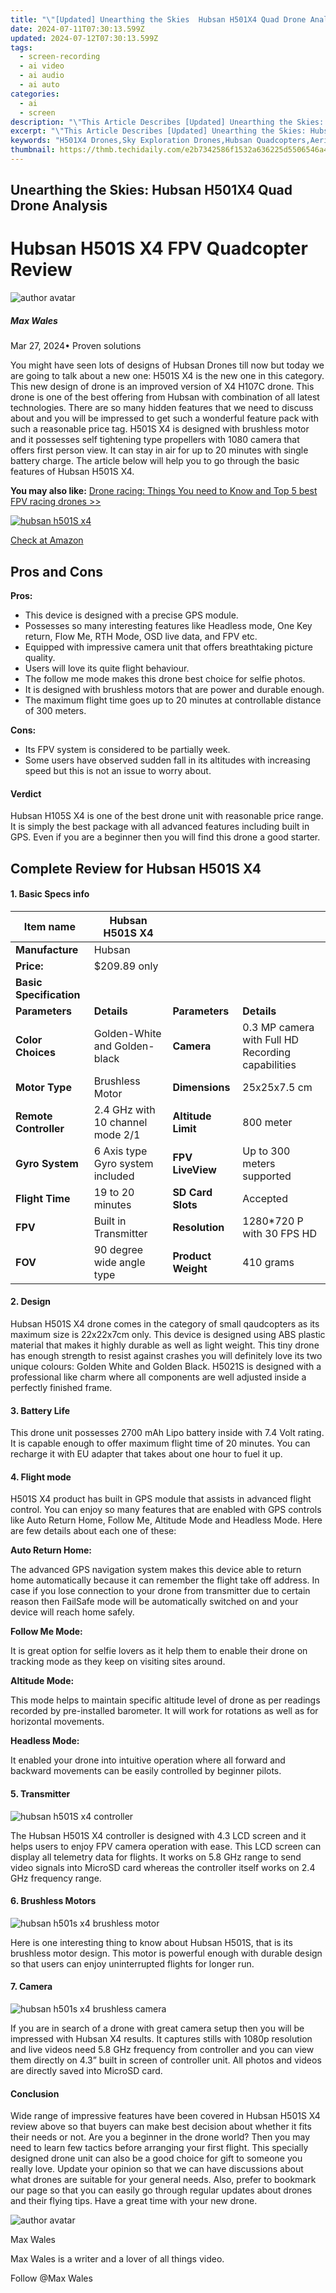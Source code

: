 ```yaml
---
title: "\"[Updated] Unearthing the Skies  Hubsan H501X4 Quad Drone Analysis\""
date: 2024-07-11T07:30:13.599Z
updated: 2024-07-12T07:30:13.599Z
tags: 
  - screen-recording
  - ai video
  - ai audio
  - ai auto
categories: 
  - ai
  - screen
description: "\"This Article Describes [Updated] Unearthing the Skies: Hubsan H501X4 Quad Drone Analysis\""
excerpt: "\"This Article Describes [Updated] Unearthing the Skies: Hubsan H501X4 Quad Drone Analysis\""
keywords: "H501X4 Drones,Sky Exploration Drones,Hubsan Quadcopters,Aerial Photography Drones,UAV Analysis Tech,Drone Components Study,Flying Innovation Insight"
thumbnail: https://thmb.techidaily.com/e2b7342586f1532a636225d5506546a483f2a235bec60ba0d26a57d5b805db19.jpg
---
```


## Unearthing the Skies: Hubsan H501X4 Quad Drone Analysis

# Hubsan H501S X4 FPV Quadcopter Review

![author avatar](https://images.wondershare.com/filmora/article-images/max-wales-author.jpg)

##### Max Wales

 Mar 27, 2024• Proven solutions

 You might have seen lots of designs of Hubsan Drones till now but today we are going to talk about a new one: H501S X4 is the new one in this category. This new design of drone is an improved version of X4 H107C drone. This drone is one of the best offering from Hubsan with combination of all latest technologies. There are so many hidden features that we need to discuss about and you will be impressed to get such a wonderful feature pack with such a reasonable price tag. H501S X4 is designed with brushless motor and it possesses self tightening type propellers with 1080 camera that offers first person view. It can stay in air for up to 20 minutes with single battery charge. The article below will help you to go through the basic features of Hubsan H501S X4.

**You may also like:**
[Drone racing: Things You need to Know and Top 5 best FPV racing drones >>](https://tools.techidaily.com/wondershare/filmora/download/)

[![hubsan h501S x4](https://images.wondershare.com/filmora/article-images/hubsan-h501S-x4.jpg) ](https://www.amazon.com/gp/product/B019FHMZD8/ref=as%5Fli%5Ftl?ie=UTF8&tag=vs-flora-20&camp=1789&creative=9325&linkCode=as2&creativeASIN=B019FHMZD8&linkId=9d34fd5276ff2e7909e54006b25f45fa
)

[Check at Amazon](https://www.amazon.com/gp/product/B019FHMZD8/ref=as%5Fli%5Ftl?ie=UTF8&tag=vs-flora-20&camp=1789&creative=9325&linkCode=as2&creativeASIN=B019FHMZD8&linkId=9d34fd5276ff2e7909e54006b25f45fa
)

## Pros and Cons

 **Pros:**

* This device is designed with a precise GPS module.
* Possesses so many interesting features like Headless mode, One Key return, Flow Me, RTH Mode, OSD live data, and FPV etc.
* Equipped with impressive camera unit that offers breathtaking picture quality.
* Users will love its quite flight behaviour.
* The follow me mode makes this drone best choice for selfie photos.
* It is designed with brushless motors that are power and durable enough.
* The maximum flight time goes up to 20 minutes at controllable distance of 300 meters.

 **Cons:**

* Its FPV system is considered to be partially week.
* Some users have observed sudden fall in its altitudes with increasing speed but this is not an issue to worry about.

#### Verdict

 Hubsan H105S X4 is one of the best drone unit with reasonable price range. It is simply the best package with all advanced features including built in GPS. Even if you are a beginner then you will find this drone a good starter.

## Complete Review for Hubsan H501S X4

#### 1. Basic Specs info

| **Item name**           | Hubsan H501S X4                  |                    |                                                   |
| ----------------------- | -------------------------------- | ------------------ | ------------------------------------------------- |
| **Manufacture**         | Hubsan                           |                    |                                                   |
| **Price:**              | $209.89 only                     |                    |                                                   |
| **Basic Specification** |                                  |                    |                                                   |
| **Parameters**          | **Details**                      | **Parameters**     | **Details**                                       |
| **Color Choices**       | Golden-White and Golden- black   | **Camera**         | 0.3 MP camera with Full HD Recording capabilities |
| **Motor Type**          | Brushless Motor                  | **Dimensions**     | 25x25x7.5 cm                                      |
| **Remote Controller**   | 2.4 GHz with 10 channel mode 2/1 | **Altitude Limit** | 800 meter                                         |
| **Gyro System**         | 6 Axis type Gyro system included | **FPV LiveView**   | Up to 300 meters supported                        |
| **Flight Time**         | 19 to 20 minutes                 | **SD Card Slots**  | Accepted                                          |
| **FPV**                 | Built in Transmitter             | **Resolution**     | 1280\*720 P with 30 FPS HD                        |
| **FOV**                 | 90 degree wide angle type        | **Product Weight** | 410 grams                                         |

#### 2. Design

 Hubsan H501S X4 drone comes in the category of small qaudcopters as its maximum size is 22x22x7cm only. This device is designed using ABS plastic material that makes it highly durable as well as light weight. This tiny drone has enough strength to resist against crashes you will definitely love its two unique colours: Golden White and Golden Black. H5021S is designed with a professional like charm where all components are well adjusted inside a perfectly finished frame.

#### 3. Battery Life

 This drone unit possesses 2700 mAh Lipo battery inside with 7.4 Volt rating. It is capable enough to offer maximum flight time of 20 minutes. You can recharge it with EU adapter that takes about one hour to fuel it up.

#### 4. Flight mode

 H501S X4 product has built in GPS module that assists in advanced flight control. You can enjoy so many features that are enabled with GPS controls like Auto Return Home, Follow Me, Altitude Mode and Headless Mode. Here are few details about each one of these:

 **Auto Return Home:**

 The advanced GPS navigation system makes this device able to return home automatically because it can remember the flight take off address. In case if you lose connection to your drone from transmitter due to certain reason then FailSafe mode will be automatically switched on and your device will reach home safely.

 **Follow Me Mode:**

 It is great option for selfie lovers as it help them to enable their drone on tracking mode as they keep on visiting sites around.

 **Altitude Mode:**

 This mode helps to maintain specific altitude level of drone as per readings recorded by pre-installed barometer. It will work for rotations as well as for horizontal movements.

 **Headless Mode:**

 It enabled your drone into intuitive operation where all forward and backward movements can be easily controlled by beginner pilots.

#### 5. Transmitter

![hubsan h501S x4 controller](https://images.wondershare.com/filmora/article-images/hubsan-h501S-x4-controller.jpg)

 The Hubsan H501S X4 controller is designed with 4.3 LCD screen and it helps users to enjoy FPV camera operation with ease. This LCD screen can display all telemetry data for flights. It works on 5.8 GHz range to send video signals into MicroSD card whereas the controller itself works on 2.4 GHz frequency range.

#### 6. Brushless Motors

![hubsan h501s x4 brushless motor](https://images.wondershare.com/filmora/article-images/hubsan-h501s-x4-brushless-motor.jpg)

 Here is one interesting thing to know about Hubsan H501S, that is its brushless motor design. This motor is powerful enough with durable design so that users can enjoy uninterrupted flights for longer run.

#### 7. Camera

![hubsan h501s x4 brushless camera](https://images.wondershare.com/filmora/article-images/hubsan-h501s-x4-brushless-camera.jpg)

 If you are in search of a drone with great camera setup then you will be impressed with Hubsan X4 results. It captures stills with 1080p resolution and live videos need 5.8 GHz frequency from controller and you can view them directly on 4.3” built in screen of controller unit. All photos and videos are directly saved into MicroSD card.

#### Conclusion

 Wide range of impressive features have been covered in Hubsan H501S X4 review above so that buyers can make best decision about whether it fits their needs or not. Are you a beginner in the drone world? Then you may need to learn few tactics before arranging your first flight. This specially designed drone unit can also be a good choice for gift to someone you really love. Update your opinion so that we can have discussions about what drones are suitable for your general needs. Also, prefer to bookmark our page so that you can easily go through regular updates about drones and their flying tips. Have a great time with your new drone.

![author avatar](https://images.wondershare.com/filmora/article-images/max-wales-author.jpg)

Max Wales

Max Wales is a writer and a lover of all things video.

Follow @Max Wales


<ins class="adsbygoogle"
     style="display:block"
     data-ad-format="autorelaxed"
     data-ad-client="ca-pub-7571918770474297"
     data-ad-slot="1223367746"></ins>



<ins class="adsbygoogle"
     style="display:block"
     data-ad-client="ca-pub-7571918770474297"
     data-ad-slot="8358498916"
     data-ad-format="auto"
     data-full-width-responsive="true"></ins>






